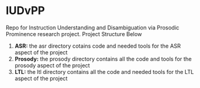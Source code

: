 # IUDvPP

Repo for Instruction Understanding and Disambiguation via Prosodic Prominence  research project. Project Structure Below

1. **ASR:** the asr directory cotains code and needed tools for the ASR aspect of the project
2. **Prosody:** the prosody directory contains all the code and tools for the prosody aspect of the project
3. **LTL:** the ltl directory contains all the code and needed tools for the LTL aspect of the project
